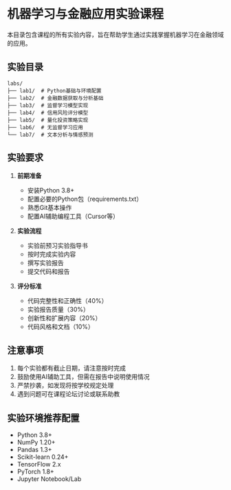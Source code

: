 # 机器学习与金融应用实验课程

本目录包含课程的所有实验内容，旨在帮助学生通过实践掌握机器学习在金融领域的应用。

## 实验目录

```
labs/
├── lab1/  # Python基础与环境配置
├── lab2/  # 金融数据获取与分析基础
├── lab3/  # 监督学习模型实现
├── lab4/  # 信用风险评分模型
├── lab5/  # 量化投资策略实现
├── lab6/  # 无监督学习应用
└── lab7/  # 文本分析与情感预测
```

## 实验要求

1. **前期准备**
   - 安装Python 3.8+
   - 配置必要的Python包（requirements.txt）
   - 熟悉Git基本操作
   - 配置AI辅助编程工具（Cursor等）

2. **实验流程**
   - 实验前预习实验指导书
   - 按时完成实验内容
   - 撰写实验报告
   - 提交代码和报告

3. **评分标准**
   - 代码完整性和正确性（40%）
   - 实验报告质量（30%）
   - 创新性和扩展内容（20%）
   - 代码风格和文档（10%）

## 注意事项

1. 每个实验都有截止日期，请注意按时完成
2. 鼓励使用AI辅助工具，但需在报告中说明使用情况
3. 严禁抄袭，如发现将按学校规定处理
4. 遇到问题可在课程论坛讨论或联系助教

## 实验环境推荐配置

- Python 3.8+
- NumPy 1.20+
- Pandas 1.3+
- Scikit-learn 0.24+
- TensorFlow 2.x
- PyTorch 1.8+
- Jupyter Notebook/Lab 